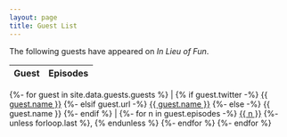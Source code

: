 ```yaml
---
layout: page
title: Guest List
---
```


The following guests have appeared on *In Lieu of Fun*.

| Guest | Episodes |
|-------|----------|
{%- for guest in site.data.guests.guests %}
| {% if guest.twitter -%}
    <a href="https://twitter.com/{{ guest.twitter }}">{{ guest.name }}</a>
  {%- elsif guest.url -%}
    <a href="{{ guest.url }}">{{ guest.name }}</a>
  {%- else -%}
    {{ guest.name }}
  {%- endif %} |
  {%- for n in guest.episodes -%}
    <a href="episodes.html#ep{{ n }}">{{ n }}</a>
    {%- unless forloop.last %}, {% endunless %}
  {%- endfor %}
{%- endfor %}
